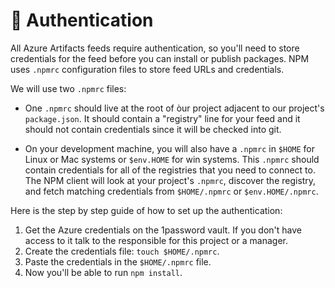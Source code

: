 # :key: Authentication

All Azure Artifacts feeds require authentication, so you'll need to store credentials for the feed
before you can install or publish packages. NPM uses `.npmrc` configuration files to store feed URLs 
and credentials.

We will use two `.npmrc` files:

* One `.npmrc` should live at the root of òur project adjacent to our project's `package.json`. 
It should contain a "registry" line for your feed and it should not contain credentials since it 
will be checked into git.

* On your development machine, you will also have a `.npmrc` in `$HOME` for Linux or Mac systems 
or `$env.HOME` for win systems. This `.npmrc` should contain credentials for all of the registries 
that you need to connect to. The NPM client will look at your project's `.npmrc`, discover the registry, 
and fetch matching credentials from `$HOME/.npmrc` or `$env.HOME/.npmrc`. 

Here is the step by step guide of how to set up the authentication:

1. Get the Azure credentials on the 1password vault. If you don't have access to it talk to the responsible for this 
project or a manager.  
2. Create the credentials file: `touch $HOME/.npmrc`.   
3. Paste the credentials in the `$HOME/.npmrc` file.  
4. Now you'll be able to run `npm install`.
